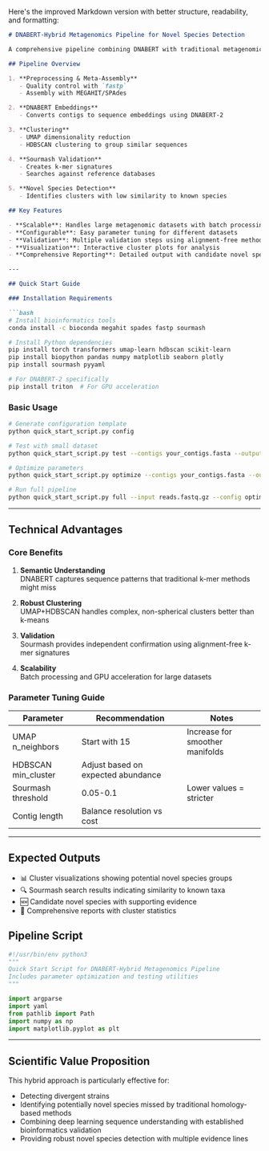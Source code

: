 Here's the improved Markdown version with better structure, readability, and formatting:

```markdown
# DNABERT-Hybrid Metagenomics Pipeline for Novel Species Detection

A comprehensive pipeline combining DNABERT with traditional metagenomics approaches for novel species detection.

## Pipeline Overview

1. **Preprocessing & Meta-Assembly**
   - Quality control with `fastp`
   - Assembly with MEGAHIT/SPAdes

2. **DNABERT Embeddings**
   - Converts contigs to sequence embeddings using DNABERT-2

3. **Clustering**
   - UMAP dimensionality reduction
   - HDBSCAN clustering to group similar sequences

4. **Sourmash Validation**
   - Creates k-mer signatures
   - Searches against reference databases

5. **Novel Species Detection**
   - Identifies clusters with low similarity to known species

## Key Features

- **Scalable**: Handles large metagenomic datasets with batch processing
- **Configurable**: Easy parameter tuning for different datasets
- **Validation**: Multiple validation steps using alignment-free methods
- **Visualization**: Interactive cluster plots for analysis
- **Comprehensive Reporting**: Detailed output with candidate novel species

---

## Quick Start Guide

### Installation Requirements

```bash
# Install bioinformatics tools
conda install -c bioconda megahit spades fastp sourmash

# Install Python dependencies
pip install torch transformers umap-learn hdbscan scikit-learn
pip install biopython pandas numpy matplotlib seaborn plotly
pip install sourmash pyyaml

# For DNABERT-2 specifically
pip install triton  # For GPU acceleration
```

### Basic Usage

```bash
# Generate configuration template
python quick_start_script.py config

# Test with small dataset
python quick_start_script.py test --contigs your_contigs.fasta --output test_run

# Optimize parameters
python quick_start_script.py optimize --contigs your_contigs.fasta --output optimization

# Run full pipeline
python quick_start_script.py full --input reads.fastq.gz --config optimized_config.yaml --database sourmash_db.sbt.zip
```

---

## Technical Advantages

### Core Benefits

1. **Semantic Understanding**  
   DNABERT captures sequence patterns that traditional k-mer methods might miss

2. **Robust Clustering**  
   UMAP+HDBSCAN handles complex, non-spherical clusters better than k-means

3. **Validation**  
   Sourmash provides independent confirmation using alignment-free k-mer signatures

4. **Scalability**  
   Batch processing and GPU acceleration for large datasets

### Parameter Tuning Guide

| Parameter            | Recommendation                     | Notes                          |
|----------------------|------------------------------------|--------------------------------|
| UMAP n_neighbors     | Start with 15                      | Increase for smoother manifolds|
| HDBSCAN min_cluster  | Adjust based on expected abundance |                                |
| Sourmash threshold   | 0.05-0.1                           | Lower values = stricter        |
| Contig length        | Balance resolution vs cost         |                                |

---

## Expected Outputs

- 📊 Cluster visualizations showing potential novel species groups
- 🔍 Sourmash search results indicating similarity to known taxa
- 🆕 Candidate novel species with supporting evidence
- 📝 Comprehensive reports with cluster statistics

## Pipeline Script

```python
#!/usr/bin/env python3
"""
Quick Start Script for DNABERT-Hybrid Metagenomics Pipeline
Includes parameter optimization and testing utilities
"""

import argparse
import yaml
from pathlib import Path
import numpy as np
import matplotlib.pyplot as plt
```

---

## Scientific Value Proposition

This hybrid approach is particularly effective for:

- Detecting divergent strains
- Identifying potentially novel species missed by traditional homology-based methods
- Combining deep learning sequence understanding with established bioinformatics validation
- Providing robust novel species detection with multiple evidence lines
```
